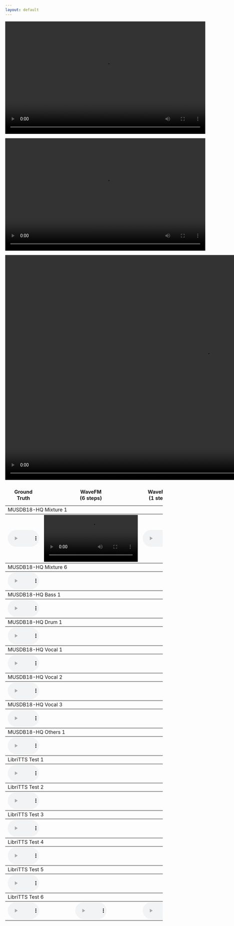 ```yaml
---
layout: default
---
```


<video width="640" height="360" controls>
    <source src="audio/__2MwJ2uHu0_000004.mp4" type="video/mp4">
    Your browser does not support the video tag.
</video>

<video src="audio/__2MwJ2uHu0_000004.mp4" controls width="640" height="360"></video>

<video width="1280" height="720" controls autoplay muted loop>
<source src="audio/__2MwJ2uHu0_000004.mp4" type="video/mp4">
 Your browser does not support the video tag.
</video>

<table><thead><tr><td align="center"><b>Ground</b><br><b>Truth</b></td>
<td align="center"><b>WaveFM</b><br><b>(6 steps)</b></td>
<td align="center"><b>WaveFM</b><br><b>(1 step)</b></td>
<td align="center"><b>BigVGAN-base</b><br><b>(1 step)</b></td>
<td align="center"><b>PriorGrad</b><br><b>(6 steps)</b></td>
<td align="center"><b>DiffWave</b><br><b>(6 steps)</b></td>
<td align="center"><b>HifiGAN-V1</b><br><b>(1 step)</b></td>
<td align="center"><b>FreGrad</b><br><b>(6 steps)</b></td>
<td align="center"><b>FastDiff</b><br><b>(6 steps)</b></td></tr></thead><tbody>
<tbody><tr><td colspan="9">MUSDB18-HQ Mixture 1</td></tr></tbody><tbody><tr>
<td align="center"><audio id="player" controls="" style="width:100px;" preload="auto"><source src="audio\Ground_Truth\Actions_-_South_Of_The_Water.wav"></audio></td>
<td align="center"><video id="player" controls preload="auto"><source src="audio\__2MwJ2uHu0_000004.mp4"></video></td>
<td align="center"><audio id="player" controls style="width:100px;" preload="auto"><source src="audio\1188_133604_000018_000000.wav"></audio></td>
<td align="center"><audio id="player" controls="" style="width:100px;" preload="auto"><source src="audio\BigVGAN-base_(1_step)\Actions_-_South_Of_The_Water.wav"></audio></td>
<td align="center"><audio id="player" controls="" style="width:100px;" preload="auto"><source src="audio\PriorGrad_(6_steps)\Actions_-_South_Of_The_Water.wav"></audio></td>
<td align="center"><audio id="player" controls="" style="width:100px;" preload="auto"><source src="audio\DiffWave_(6_steps)\Actions_-_South_Of_The_Water.wav"></audio></td>
<td align="center"><audio id="player" controls="" style="width:100px;" preload="auto"><source src="audio\HifiGAN-V1_(1_step)\Actions_-_South_Of_The_Water.wav"></audio></td>
<td align="center"><audio id="player" controls="" style="width:100px;" preload="auto"><source src="audio\FreGrad_(6_steps)\Actions_-_South_Of_The_Water.wav"></audio></td>
<td align="center"><audio id="player" controls="" style="width:100px;" preload="auto"><source src="audio\FastDiff_(6_steps)\Actions_-_South_Of_The_Water.wav"></audio></td>
</tr></tbody><tbody><tr><td colspan="9">MUSDB18-HQ Mixture 6</td></tr></tbody><tbody><tr>
<td align="center"><audio id="player" controls="" style="width:100px;" preload="auto"><source src="audio\Ground_Truth\Young_Griffo_-_Facade.wav"></audio></td>
</tr></tbody><tbody><tr><td colspan="9">MUSDB18-HQ Bass 1</td></tr></tbody><tbody><tr>
<td align="center"><audio id="player" controls="" style="width:100px;" preload="auto"><source src="audio\Ground_Truth\Actions_-_Devil's_Words.wav"></audio></td>
</tr></tbody><tbody><tr><td colspan="9">MUSDB18-HQ Drum 1</td></tr></tbody><tbody><tr>
<td align="center"><audio id="player" controls="" style="width:100px;" preload="auto"><source src="audio\Ground_Truth\Leaf_-_Summerghost.wav"></audio></td>
</tr></tbody><tbody><tr><td colspan="9">MUSDB18-HQ Vocal 1</td></tr></tbody><tbody><tr>
<td align="center"><audio id="player" controls="" style="width:100px;" preload="auto"><source src="audio\Ground_Truth\Flags_-_54.wav"></audio></td>
</tr></tbody><tbody><tr><td colspan="9">MUSDB18-HQ Vocal 2</td></tr></tbody><tbody><tr>
<td align="center"><audio id="player" controls="" style="width:100px;" preload="auto"><source src="audio\Ground_Truth\The_Wrong'Uns_-_Rothko.wav"></audio></td>

</tr></tbody><tbody><tr><td colspan="9">MUSDB18-HQ Vocal 3</td></tr></tbody><tbody><tr>
<td align="center"><audio id="player" controls="" style="width:100px;" preload="auto"><source src="audio\Ground_Truth\Bill_Chudziak_-_Children_Of_No-one.wav"></audio></td>
</tr></tbody><tbody><tr><td colspan="9">MUSDB18-HQ Others 1</td></tr></tbody><tbody><tr>
<td align="center"><audio id="player" controls="" style="width:100px;" preload="auto"><source src="audio\Ground_Truth\Fergessen_-_Nos_Palpitants.wav"></audio></td>
</tr></tbody><tbody><tr><td colspan="9">LibriTTS Test 1</td></tr></tbody><tbody><tr>
<td align="center"><audio id="player" controls="" style="width:100px;" preload="auto"><source src="audio\Ground_Truth\84_121123_000015_000000.wav"></audio></td>
</tr></tbody><tbody><tr><td colspan="9">LibriTTS Test 2</td></tr></tbody><tbody><tr>
<td align="center"><audio id="player" controls="" style="width:100px;" preload="auto"><source src="audio\Ground_Truth\174_168635_000024_000001.wav"></audio></td>
</tr></tbody><tbody><tr><td colspan="9">LibriTTS Test 3</td></tr></tbody><tbody><tr>
<td align="center"><audio id="player" controls="" style="width:100px;" preload="auto"><source src="audio\Ground_Truth\1188_133604_000018_000000.wav"></audio></td>
</tr></tbody><tbody><tr><td colspan="9">LibriTTS Test 4</td></tr></tbody><tbody><tr>
<td align="center"><audio id="player" controls="" style="width:100px;" preload="auto"><source src="audio\Ground_Truth\1272_135031_000054_000000.wav"></audio></td>
</tr></tbody><tbody><tr><td colspan="9">LibriTTS Test 5</td></tr></tbody><tbody><tr>
<td align="center"><audio id="player" controls="" style="width:100px;" preload="auto"><source src="audio\Ground_Truth\2277_149896_000023_000001.wav"></audio></td>
</tr></tbody><tbody><tr><td colspan="9">LibriTTS Test 6</td></tr></tbody><tbody><tr>
<td align="center"><audio id="player" controls="" style="width:100px;" preload="auto"><source src="audio\Ground_Truth\3538_163624_000015_000000.wav"></audio></td>
<td align="center"><audio id="player" controls="" style="width:100px;" preload="auto"><source src="audio\WaveFM_(6_steps)\3538_163624_000015_000000.wav"></audio></td>
<td align="center"><audio id="player" controls="" style="width:100px;" preload="auto"><source src="audio\WaveFM_(1_step)\3538_163624_000015_000000.wav"></audio></td>
<td align="center"><audio id="player" controls="" style="width:100px;" preload="auto"><source src="audio\BigVGAN-base_(1_step)\3538_163624_000015_000000.wav"></audio></td>
<td align="center"><audio id="player" controls="" style="width:100px;" preload="auto"><source src="audio\PriorGrad_(6_steps)\3538_163624_000015_000000.wav"></audio></td>
<td align="center"><audio id="player" controls="" style="width:100px;" preload="auto"><source src="audio\DiffWave_(6_steps)\3538_163624_000015_000000.wav"></audio></td>
<td align="center"><audio id="player" controls="" style="width:100px;" preload="auto"><source src="audio\HifiGAN-V1_(1_step)\3538_163624_000015_000000.wav"></audio></td>
<td align="center"><audio id="player" controls="" style="width:100px;" preload="auto"><source src="audio\FreGrad_(6_steps)\3538_163624_000015_000000.wav"></audio></td>
<td align="center"><audio id="player" controls="" style="width:100px;" preload="auto"><source src="audio\FastDiff_(6_steps)\3538_163624_000015_000000.wav"></audio></td>
</tr></tbody>
